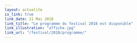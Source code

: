 ```yaml
---
layout: actualite
is_link: true
link_date: 21 Mai 2018
link_title: "Le programme du festival 2018 est disponible"
link_illustration: "affiche.jpg"
link_url: "/festival/2018/programme/"
---
```

